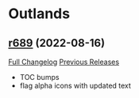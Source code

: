 # <DBM> Outlands

## [r689](https://github.com/DeadlyBossMods/DBM-BCVanilla/tree/r689) (2022-08-16)
[Full Changelog](https://github.com/DeadlyBossMods/DBM-BCVanilla/compare/r688...r689) [Previous Releases](https://github.com/DeadlyBossMods/DBM-BCVanilla/releases)

- TOC bumps  
- flag alpha icons with updated text  
